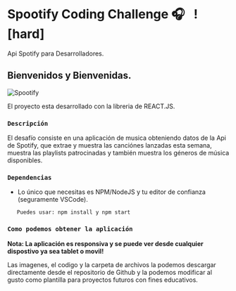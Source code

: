 
# Spootify Coding Challenge 🎧 &nbsp; ![hard]

Api Spotify para Desarrolladores.

## Bienvenidos y Bienvenidas.

![Spootify](https://user-images.githubusercontent.com/67718246/218220815-a64737bc-dee0-4457-bec9-dab2090fc7ed.png)

El proyecto esta desarrollado con la libreria de REACT.JS.

### `Descripción`

El desafío consiste en una aplicación de musica obteniendo datos de la Api de Spotify, que extrae y muestra las canciónes lanzadas esta semana, muestra las playlists patrocinadas y también muestra los géneros de música disponibles. 

### `Dependencias`

- Lo único que necesitas es NPM/NodeJS y tu editor de confianza (seguramente VSCode).

```
   Puedes usar: npm install y npm start
```


### `Como podemos obtener la aplicación`

**Nota: La aplicación es responsiva y se puede ver desde cualquier dispostivo ya sea tablet o movil!**

Las imagenes, el codigo  y la carpeta de archivos la podemos descargar directamente desde el repositorio de Github y la podemos modificar al gusto como plantilla para proyectos futuros con fines educativos.



